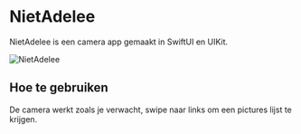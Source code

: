 # NietAdelee

NietAdelee is een camera app gemaakt in SwiftUI en UIKit.

![NietAdelee](https://user-images.githubusercontent.com/10637868/139078109-bae7a5dc-e7e2-44bc-8919-48c8fd9554a1.png)

## Hoe te gebruiken
De camera werkt zoals je verwacht, swipe naar links om een pictures lijst te krijgen.
